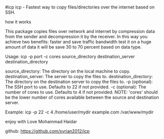 #icp
icp - Fastest way to copy files/directories over the internet based on SSH.

how it works

This package copies files over network and internet by compression data from the sender and decompression it by the receiver.
In this way you achieve two benefits: faster and save traffic bandwidth
test it on a huge amount of data it will be save 30 to 70 percent based on data type.

Usage: icp -p port -c cores source_directory destination_server destination_directory

source_directory: The directory on the local machine to copy. destination_server: The server to copy the files to. destination_directory: The directory on the destination server to copy the files to. -p (optional): The SSH port to use. Defaults to 22 if not provided. -c (optional): The number of cores to use. Defaults to 4 if not provided. NOTE: 'cores' should be the lower number of cores available between the source and destination server.

Example: icp -p 22 -c 4 /home/user/mydir example.com /var/www/mydir

enjoy with Love Mohammad Haidar

github: https://github.com/syrian2012/icp
